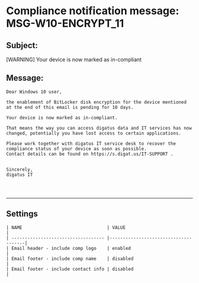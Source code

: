 Compliance notification message: MSG-W10-ENCRYPT_11
===============================================================================


Subject:
--------
[WARNING] Your device is now marked as in-compliant

Message:
--------
```
Dear Windows 10 user,

the enablement of BitLocker disk encryption for the device mentioned at the end of this email is pending for 10 days.

Your device is now marked as in-compliant.

That means the way you can access digatus data and IT services has now changed, potentially you have lost access to certain applications.

Please work together with digatus IT service desk to recover the compliance status of your device as soon as possible.
Contact details can be found on https://s.digat.us/IT-SUPPORT .


Sincerely,
digatus IT




```

*******************************************************************************

Settings
--------

	| NAME                                | VALUE                                |
	| ----------------------------------- |--------------------------------------|
	| Email header - include comp logo    | enabled                              |
	| Email footer - include comp name    | disabled                             |
	| Email footer - include contact info | disabled                             |
